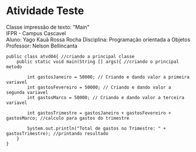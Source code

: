# Atividade Teste

Classe impressão de texto: "Main"  
IFPR - Campus Cascavel  
Aluno: Yago Kauã Rossa Rocha
Disciplina: Programação orientada a Objetos  
Professor: Nelson Bellincanta
```
public class atvd04{ //criando a principal classe
    public static void main(String [] args){ //criando o principal metodo

        int gastosJaneiro = 50000; // Criando e dando valor a primeira variavel
        int gastosFevereiro = 50000; // Criando e dando valor a segunda variavel
        int gastosMarco = 50000; // Criando e dando valor a terceira variavel

        int gastosTrimestre = gastosJaneiro + gastosFevereiro + gastosMarco; //calculo para gastos do trimestre

        System.out.println("Total de gastos no Trimestre: " + gastosTrimestre); //printando resultado
    }
}
```
